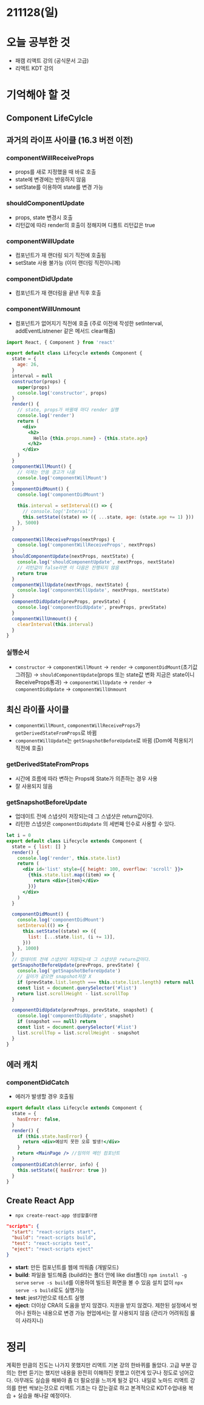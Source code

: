 # 211128(일)

# 오늘 공부한 것

- 패캠 리액트 강의 (공식문서 고급)
- 리액트 KDT 강의

# 기억해야 할 것

## Component LifeCylcle

## 과거의 라이프 사이클 (16.3 버전 이전)

### componentWillReceiveProps

- props를 새로 지정했을 때 바로 호출
- state에 변경에는 반응하지 않음
- setState를 이용하여 state를 변경 가능

### shouldComponentUpdate

- props, state 변경시 호출
- 리턴값에 따라 render의 호출이 정해지며 디폴트 리턴값은 true

### componentWillUpdate

- 컴포넌트가 재 랜더링 되기 직전에 호출됨
- setState 사용 불가능 (이미 랜더링 직전이니께)

### componentDidUpdate

- 컴포넌트가 재 랜더링을 끝낸 직후 호출

### componentWillUnmount

- 컴포넌트가 없어지기 직전에 호출 (주로 이전에 작성한 setInterval, addEventListnener 같은 메서드 clear해줌)

```jsx
import React, { Component } from 'react'

export default class Lifecycle extends Component {
  state = {
    age: 26,
  }
  interval = null
  constructor(props) {
    super(props)
    console.log('constructor', props)
  }
  render() {
    // state, props가 바뀔때 마다 render 실행
    console.log('render')
    return (
      <div>
        <h2>
          Hello {this.props.name} - {this.state.age}
        </h2>
      </div>
    )
  }
  componentWillMount() {
    // 이제는 안씀 경고가 나옴
    console.log('componentWillMount')
  }
  componentDidMount() {
    console.log('componentDidMount')

    this.interval = setInterval(() => {
      // console.log('Interval')
      this.setState((state) => ({ ...state, age: (state.age += 1) }))
    }, 5000)
  }

  componentWillReceiveProps(nextProps) {
    console.log('componentWillReceiveProps', nextProps)
  }
  shouldComponentUpdate(nextProps, nextState) {
    console.log('shouldComponentUpdate', nextProps, nextState)
    // 리턴값이 false라면 이 다음은 진행되지 않음
    return true
  }
  componentWillUpdate(nextProps, nextState) {
    console.log('componentWillUpdate', nextProps, nextState)
  }
  componentDidUpdate(prevProps, prevState) {
    console.log('componentDidUpdate', prevProps, prevState)
  }
  componentWillUnmount() {
    clearInterval(this.interval)
  }
}
```

### 실행순서

- `constructor` → `componentWillMount` → `render` → `componentDidMount`(초기값 그려짐) → `shouldComponentUpdate`(props 또는 state값 변화 지금은 state이니 ReceiveProps통과) → `componentWillUpdate` → `render` → `componentDidUpdate` → `componentWillUnmount`

## 최신 라이플 사이클

- `componentWillMount`, `componentWillReceiveProps`가 `getDerivedStateFromProps`로 바뀜
- `componentWillUpdate`는 `getSnapshotBeforeUpdate`로 바뀜 (Dom에 적용되기 직전에 호출)

### getDerivedStateFromProps

- 시간에 흐름에 따라 변하는 Props에 State가 의존하는 경우 사용
- 잘 사용되지 않음

### getSnapshotBeforeUpdate

- 업데이트 전에 스냅샷이 저장되는데 그 스냅샷은 return값이다.
- 리턴한 스냅샷은 `componentDidUpdate` 의 세번째 인수로 사용할 수 있다.

```jsx
let i = 0
export default class Lifecycle extends Component {
  state = { list: [] }
  render() {
    console.log('render', this.state.list)
    return (
      <div id='list' style={{ height: 100, overflow: 'scroll' }}>
        {this.state.list.map((item) => {
          return <div>{item}</div>
        })}
      </div>
    )
  }

  componentDidMount() {
    console.log('componentDidMount')
    setInterval(() => {
      this.setState((state) => ({
        list: [...state.list, (i += 1)],
      }))
    }, 1000)
  }
  // 업데이트 전에 스냅샷이 저장되는데 그 스냅샷은 return값이다.
  getSnapshotBeforeUpdate(prevProps, prevState) {
    console.log('getSnapshotBeforeUpdate')
    // 길이가 같으면 snapshot저장 X
    if (prevState.list.length === this.state.list.length) return null
    const list = document.querySelector('#list')
    return list.scrollHeight - list.scrollTop
  }

  componentDidUpdate(prevProps, prevState, snapshot) {
    console.log('componentDidUpdate', snapshot)
    if (snapshot === null) return
    const list = document.querySelector('#list')
    list.scrollTop = list.scrollHeight - snapshot
  }
}
```

## 에러 캐치

### componentDidCatch

- 에러가 발생할 경우 호출됨

```jsx
export default class Lifecycle extends Component {
  state = {
    hasError: false,
  }
  render() {
    if (this.state.hasError) {
      return <div>예상치 못한 오류 발생!</div>
    }
    return <MainPage /> //임의의 메인 컴포넌트
  }
  componentDidCatch(error, info) {
    this.setState({ hasError: true })
  }
}
```

## Create React App

- `npx create-react-app 생성할폴더명`

```json
"scripts": {
  "start": "react-scripts start",
  "build": "react-scripts build",
  "test": "react-scripts test",
  "eject": "react-scripts eject"
}
```

- **start**: 만든 컴포넌트를 웹에 띄워줌 (개발모드)
- **build**: 파일을 빌드해줌 (build라는 폴더 안에 like dist폴더)
  `npm install -g serve`
  `serve -s build`를 이용하여 빌드된 화면을 볼 수 있음
  설치 없이 `npx serve -s build`로도 실행가능
- **test**: jest기반으로 테스트 실행
- **eject**: 더이상 CRA의 도움을 받지 않겠다. 지원을 받지 않겠다.
  제한된 설정에서 벗어나 원하는 내용으로 변경 가능
  현업에서는 잘 사용되지 않음 (관리가 어려워짐 룰이 사라지니)

# 정리

계획한 만큼의 진도는 나가지 못했지만 리액트 기본 강의 한바퀴를 돌았다. 고급 부분 강의는 한번 듣기는 했지만 내용을 완전히 이해하진 못했고 이런게 있구나 정도로 넘어갔다. 아무래도 실습을 해봐야 좀 더 필요성을 느끼게 될것 같다. 내일로 노마드 리액트 강의를 한번 싹보는것으로 리액트 기초는 다 잡는걸로 하고 본격적으로 KDT수업내용 복습 + 실습을 해나갈 예정이다.
